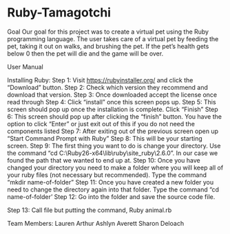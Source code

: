 # Ruby-Tamagotchi

Goal
Our goal for this project was to create a virtual pet using the Ruby programming language. The user takes care of a virtual pet by feeding the pet, taking it out on walks, and brushing the pet. If the pet’s health gets below 0 then the pet will die and the game will be over. 


User Manual 

Installing Ruby: 
Step 1: Visit https://rubyinstaller.org/ and click the “Download” button.
Step 2: Check which version they recommend and download that version.
Step 3: Once downloaded accept the license once read through
Step 4: Click “install” once this screen pops up.
Step 5: This screen should pop up once the installation is complete. Click “Finish”
Step 6: This screen should pop up after clicking the “finish” button. You have the option to click “Enter” or just exit out of this if you do not need the components listed
Step 7: After exiting out of the previous screen open up “Start Command Prompt with Ruby”
Step 8: This will be your starting screen.
Step 9: The first thing you want to do is change your directory. Use the command “cd C:\Ruby26-x64\lib\ruby\site_ruby\2.6.0”. In our case we found the path that we wanted to end up at.
Step 10: Once you have changed your directory you need to make a folder where you will keep all of your ruby files (not necessary but recommended). Type the command “mkdir name-of-folder”
Step 11: Once you have created a new folder you need to change the directory again into that folder. Type the command “cd name-of-folder’
Step 12: Go into the folder and save the source code file. 

Step 13: Call file but putting the command, Ruby animal.rb




Team Members:
Lauren Arthur
Ashlyn Averett
Sharon Deloach
